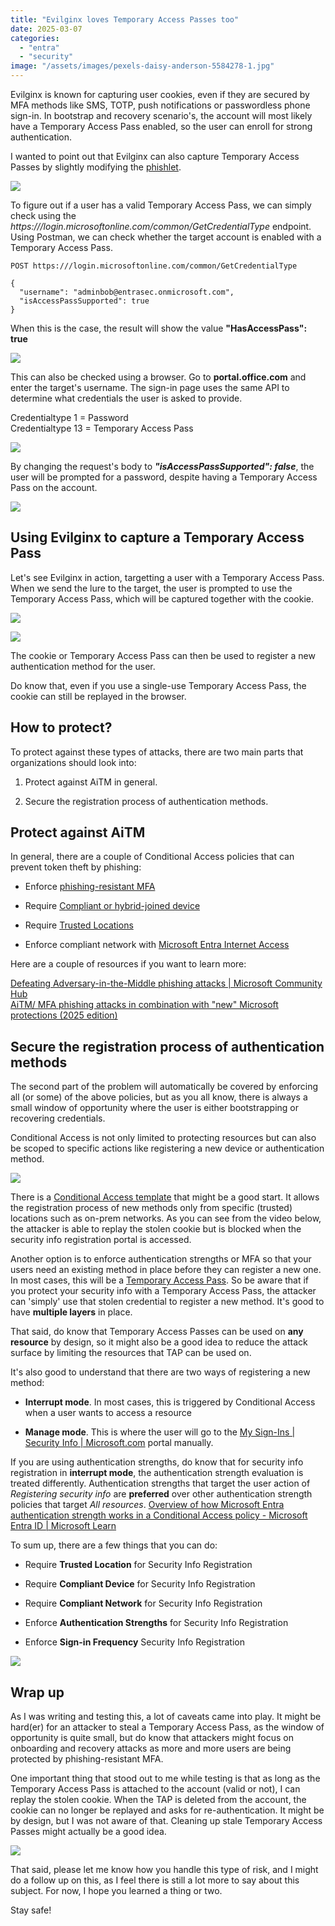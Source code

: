 ```yaml
---
title: "Evilginx loves Temporary Access Passes too"
date: 2025-03-07
categories: 
  - "entra"
  - "security"
image: "/assets/images/pexels-daisy-anderson-5584278-1.jpg"
---
```


Evilginx is known for capturing user cookies, even if they are secured by MFA methods like SMS, TOTP, push notifications or passwordless phone sign-in. In bootstrap and recovery scenario's, the account will most likely have a Temporary Access Pass enabled, so the user can enroll for strong authentication.

I wanted to point out that Evilginx can also capture Temporary Access Passes by slightly modifying the [phishlet](https://github.com/BakkerJan/evilginx3/blob/main/microsoft365.yaml).

![](/assets/images/image.png)

To figure out if a user has a valid Temporary Access Pass, we can simply check using the _https:///login.microsoftonline.com/common/GetCredentialType_ endpoint. Using Postman, we can check whether the target account is enabled with a Temporary Access Pass.

```
POST https:///login.microsoftonline.com/common/GetCredentialType 

{
  "username": "adminbob@entrasec.onmicrosoft.com",
  "isAccessPassSupported": true
}
```

When this is the case, the result will show the value **"HasAccessPass": true**

![](/assets/images/image-1.png)

This can also be checked using a browser. Go to **portal.office.com** and enter the target's username. The sign-in page uses the same API to determine what credentials the user is asked to provide.

Credentialtype 1 = Password  
Credentialtype 13 = Temporary Access Pass

![](/assets/images/image-9.png)

By changing the request's body to **_"isAccessPassSupported": false_**, the user will be prompted for a password, despite having a Temporary Access Pass on the account.

![](/assets/images/image-10.png)

## Using Evilginx to capture a Temporary Access Pass

Let's see Evilginx in action, targetting a user with a Temporary Access Pass. When we send the lure to the target, the user is prompted to use the Temporary Access Pass, which will be captured together with the cookie.

![](/assets/images/image-4.png)

![](/assets/images/image-3.png)

The cookie or Temporary Access Pass can then be used to register a new authentication method for the user.

Do know that, even if you use a single-use Temporary Access Pass, the cookie can still be replayed in the browser.

## How to protect?

To protect against these types of attacks, there are two main parts that organizations should look into:

1. Protect against AiTM in general.

3. Secure the registration process of authentication methods.

## Protect against AiTM

In general, there are a couple of Conditional Access policies that can prevent token theft by phishing:

- Enforce [phishing-resistant MFA](https://learn.microsoft.com/en-us/entra/identity/conditional-access/policy-all-users-mfa-strength)

- Require [Compliant or hybrid-joined device](https://learn.microsoft.com/en-us/entra/identity/conditional-access/policy-all-users-device-compliance)

- Require [Trusted Locations](https://learn.microsoft.com/en-us/entra/identity/conditional-access/policy-block-by-location)

- Enforce compliant network with [Microsoft Entra Internet Access](https://learn.microsoft.com/en-us/entra/global-secure-access/overview-what-is-global-secure-access)

Here are a couple of resources if you want to learn more:

[Defeating Adversary-in-the-Middle phishing attacks | Microsoft Community Hub](https://techcommunity.microsoft.com/blog/microsoft-entra-blog/defeating-adversary-in-the-middle-phishing-attacks/1751777)  
[AiTM/ MFA phishing attacks in combination with "new" Microsoft protections (2025 edition)](https://jeffreyappel.nl/aitm-mfa-phishing-attacks-in-combination-with-new-microsoft-protections-2023-edt/)  

## Secure the registration process of authentication methods

The second part of the problem will automatically be covered by enforcing all (or some) of the above policies, but as you all know, there is always a small window of opportunity where the user is either bootstrapping or recovering credentials.

Conditional Access is not only limited to protecting resources but can also be scoped to specific actions like registering a new device or authentication method.

![](/assets/images/image-6.png)

There is a [Conditional Access template](https://learn.microsoft.com/en-us/entra/identity/conditional-access/policy-all-users-security-info-registration) that might be a good start. It allows the registration process of new methods only from specific (trusted) locations such as on-prem networks. As you can see from the video below, the attacker is able to replay the stolen cookie but is blocked when the security info registration portal is accessed.

Another option is to enforce authentication strengths or MFA so that your users need an existing method in place before they can register a new one. In most cases, this will be a [Temporary Access Pass](https://learn.microsoft.com/en-us/entra/identity/authentication/howto-authentication-temporary-access-pass). So be aware that if you protect your security info with a Temporary Access Pass, the attacker can 'simply' use that stolen credential to register a new method. It's good to have **multiple layers** in place.

That said, do know that Temporary Access Passes can be used on **any resource** by design, so it might also be a good idea to reduce the attack surface by limiting the resources that TAP can be used on.

It's also good to understand that there are two ways of registering a new method:

- **Interrupt mode**. In most cases, this is triggered by Conditional Access when a user wants to access a resource

- **Manage mode**. This is where the user will go to the [My Sign-Ins | Security Info | Microsoft.com](https://mysignins.microsoft.com/security-info) portal manually.

If you are using authentication strengths, do know that for security info registration in **interrupt mode**, the authentication strength evaluation is treated differently. Authentication strengths that target the user action of _Registering security info_ are **preferred** over other authentication strength policies that target _All resources_. [Overview of how Microsoft Entra authentication strength works in a Conditional Access policy - Microsoft Entra ID | Microsoft Learn](https://learn.microsoft.com/en-us/entra/identity/authentication/concept-authentication-strength-how-it-works#how-multiple-conditional-access-authentication-strength-policies-are-evaluated-for-registering-security-info)

To sum up, there are a few things that you can do:

- Require **Trusted Location** for Security Info Registration

- Require **Compliant Device** for Security Info Registration

- Require **Compliant Network** for Security Info Registration

- Enforce **Authentication Strengths** for Security Info Registration

- Enforce **Sign-in Frequency** Security Info Registration

![](/assets/images/image-7.png)

## Wrap up

As I was writing and testing this, a lot of caveats came into play. It might be hard(er) for an attacker to steal a Temporary Access Pass, as the window of opportunity is quite small, but do know that attackers might focus on onboarding and recovery attacks as more and more users are being protected by phishing-resistant MFA.

One important thing that stood out to me while testing is that as long as the Temporary Access Pass is attached to the account (valid or not), I can replay the stolen cookie. When the TAP is deleted from the account, the cookie can no longer be replayed and asks for re-authentication. It might be by design, but I was not aware of that. Cleaning up stale Temporary Access Passes might actually be a good idea.

![](/assets/images/image-8.png)

That said, please let me know how you handle this type of risk, and I might do a follow up on this, as I feel there is still a lot more to say about this subject. For now, I hope you learned a thing or two.

Stay safe!
